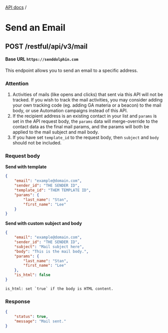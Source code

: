 [API docs](.) /

# Send an Email

## **POST** /restful/api/v3/mail

#### Base URL `https://senddolphin.com`

This endpoint allows you to send an email to a specific address.

### Attention

1. Activities of mails (like opens and clicks) that sent via this API will not be tracked. If you wish to track the mail activities, you may consider adding your own tracking code (eg. adding GA materia or a beacon) to the mail body, or use Automation campaigns instead of this API.
2. If the recipient address is an existing contact in your list and `params` is set in the API request body, the `params` data will merge-override to the contact data as the final mail params, and the params will both be applied to the mail subject and mail body. 
3. If you have set `template_id` to the request body, then `subject` and `body` should not be included.


### Request body

**Send with template**
```json
{
    "email": "example@domain.com",
    "sender_id": "THE SENDER ID",
    "template_id": "THEM TEMPLATE ID",
    "params": {
        "last_name": "Stan",
        "first_name": "Lee"
    }
}
```

**Send with custom subject and body**
```json
{
    "email": "example@domain.com",
    "sender_id": "THE SENDER ID",
    "subject": "Mail subject here",
    "body": "This is the mail body.",
    "params": {
        "last_name": "Stan",
        "first_name": "Lee"
    },
    "is_html": false
}
```

```
is_html: set `true` if the body is HTML content.
```

### Response

```json
{
    "status": true,
    "message": "Mail sent."
}
```



